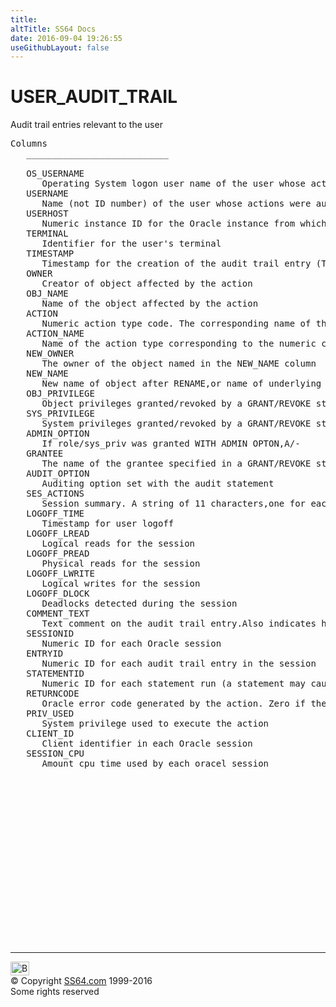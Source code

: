 ```yaml
---
title:
altTitle: SS64 Docs
date: 2016-09-04 19:26:55
useGithubLayout: false
---
```

<!-- #BeginLibraryItem "/Library/head_orad.lbi" --><!-- #EndLibraryItem --><h1>USER_AUDIT_TRAIL </h1><p> Audit trail entries relevant to the user </p> 
 
<pre>Columns
   ___________________________
 
   OS_USERNAME
      Operating System logon user name of the user whose actions were audited
   USERNAME
      Name (not ID number) of the user whose actions were audited
   USERHOST
      Numeric instance ID for the Oracle instance from which the user is accessing the database. Used only in environments with distributed file systems and shared database files (e.g.,clustered Oracle on DEC VAX/VMS clusters)
   TERMINAL
      Identifier for the user's terminal
   TIMESTAMP
      Timestamp for the creation of the audit trail entry (Timestamp for the user's logon for entries created by AUDIT SESSION)
   OWNER
      Creator of object affected by the action
   OBJ_NAME
      Name of the object affected by the action
   ACTION
      Numeric action type code. The corresponding name of the action type (CREATE TABLE,INSERT,etc.) is in the column ACTION_NAME
   ACTION_NAME
      Name of the action type corresponding to the numeric code in ACTION
   NEW_OWNER
      The owner of the object named in the NEW_NAME column
   NEW_NAME
      New name of object after RENAME,or name of underlying object (e.g. CREATE INDEX owner.obj_name ON new_owner.new_name)
   OBJ_PRIVILEGE
      Object privileges granted/revoked by a GRANT/REVOKE statement
   SYS_PRIVILEGE
      System privileges granted/revoked by a GRANT/REVOKE statement
   ADMIN_OPTION
      If role/sys_priv was granted WITH ADMIN OPTON,A/-
   GRANTEE
      The name of the grantee specified in a GRANT/REVOKE statement
   AUDIT_OPTION
      Auditing option set with the audit statement
   SES_ACTIONS
      Session summary. A string of 11 characters,one for each action type,in this order: Alter,Audit,Comment,Delete,Grant,Index,Insert,Lock,Rename,Select,Update. Values: "-" = None,"S" = Success,"F" =Failure,"B" = Both
   LOGOFF_TIME
      Timestamp for user logoff
   LOGOFF_LREAD
      Logical reads for the session
   LOGOFF_PREAD
      Physical reads for the session
   LOGOFF_LWRITE
      Logical writes for the session
   LOGOFF_DLOCK
      Deadlocks detected during the session
   COMMENT_TEXT
      Text comment on the audit trail entry.Also indicates how the user was authenticated. The method can be one of thefollowing:1. "DATABASE" - authentication was done by password.2. "NETWORK" - authentication was done by Net8 or the Advanced Networking Option.3. "PROXY" - the client was authenticated by another user. The name of the proxy user follows the method type.
   SESSIONID
      Numeric ID for each Oracle session
   ENTRYID
      Numeric ID for each audit trail entry in the session
   STATEMENTID
      Numeric ID for each statement run (a statement may cause many actions)
   RETURNCODE
      Oracle error code generated by the action. Zero if the action succeeded
   PRIV_USED
      System privilege used to execute the action
   CLIENT_ID
      Client identifier in each Oracle session
   SESSION_CPU
      Amount cpu time used by each oracel session

</pre><!-- #BeginLibraryItem "/Library/foot_orad.lbi" --><p>
<!-- oracle-footer -->
<ins class="adsbygoogle" style="display:inline-block;width:300px;height:250px" data-ad-client="ca-pub-6140977852749469" data-ad-slot="4275490898"></ins>
<script>
(adsbygoogle = window.adsbygoogle || []).push({});
</script></p>
<hr>
<div id="bl" class="footer"><a href="USER_AUDIT_TRAIL.html#"><img src="../images/top.png" width="30" height="22" alt="Back to the Top"></a></div>
<div id="br" class="footer, tagline">© Copyright <a href="http://ss64.com/">SS64.com</a> 1999-2016<br>
Some rights reserved</div>
<!-- #EndLibraryItem -->


